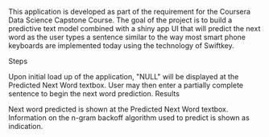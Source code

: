 This application is developed as part of the requirement for the Coursera Data Science Capstone Course. The goal of the project is to build a predictive text model combined with a shiny app UI that will predict the next word as the user types a sentence similar to the way most smart phone keyboards are implemented today using the technology of Swiftkey.

Steps

Upon initial load up of the application, "NULL" will be displayed at the Predicted Next Word textbox.
User may then enter a partially complete sentence to begin the next word prediction.
Results

Next word predicted is shown at the Predicted Next Word textbox.
Information on the n-gram backoff algorithm used to predict is shown as indication.
